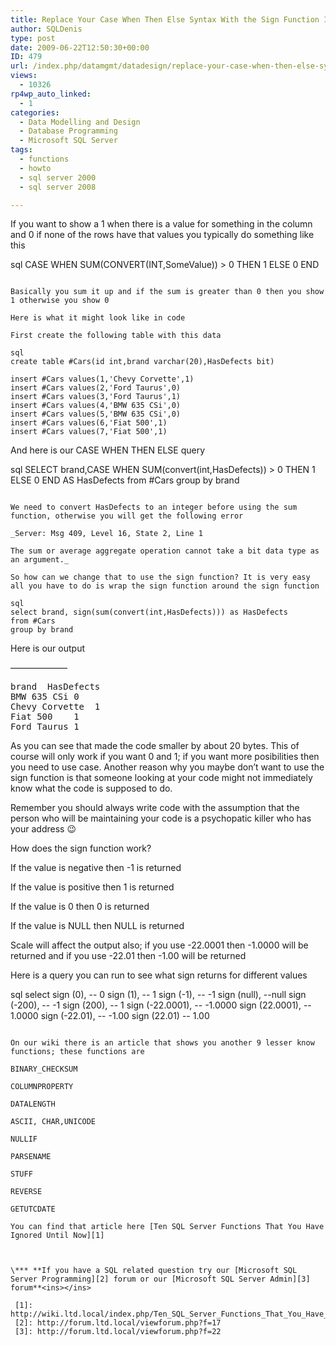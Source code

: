 ```yaml
---
title: Replace Your Case When Then Else Syntax With the Sign Function In SQL Server
author: SQLDenis
type: post
date: 2009-06-22T12:50:30+00:00
ID: 479
url: /index.php/datamgmt/datadesign/replace-your-case-when-then-else-syntax/
views:
  - 10326
rp4wp_auto_linked:
  - 1
categories:
  - Data Modelling and Design
  - Database Programming
  - Microsoft SQL Server
tags:
  - functions
  - howto
  - sql server 2000
  - sql server 2008

---
```

If you want to show a 1 when there is a value for something in the column and 0 if none of the rows have that values you typically do something like this

sql
CASE WHEN SUM(CONVERT(INT,SomeValue)) > 0 THEN 1 ELSE 0 END
```

Basically you sum it up and if the sum is greater than 0 then you show 1 otherwise you show 0
  
Here is what it might look like in code

First create the following table with this data

sql
create table #Cars(id int,brand varchar(20),HasDefects bit)

insert #Cars values(1,'Chevy Corvette',1)
insert #Cars values(2,'Ford Taurus',0)
insert #Cars values(3,'Ford Taurus',1)
insert #Cars values(4,'BMW 635 CSi',0)
insert #Cars values(5,'BMW 635 CSi',0)
insert #Cars values(6,'Fiat 500',1)
insert #Cars values(7,'Fiat 500',1)
```

And here is our CASE WHEN THEN ELSE query

sql
SELECT brand,CASE WHEN SUM(convert(int,HasDefects)) > 0 THEN 1 ELSE 0 END AS HasDefects
from #Cars
group by brand
```

We need to convert HasDefects to an integer before using the sum function, otherwise you will get the following error

_Server: Msg 409, Level 16, State 2, Line 1
  
The sum or average aggregate operation cannot take a bit data type as an argument._

So how can we change that to use the sign function? It is very easy all you have to do is wrap the sign function around the sign function

sql
select brand, sign(sum(convert(int,HasDefects))) as HasDefects
from #Cars
group by brand
```

Here is our output
  
&#8212;&#8212;&#8212;&#8212;&#8212;&#8212;&#8211;

<pre>brand	HasDefects
BMW 635 CSi	0
Chevy Corvette	1
Fiat 500	1
Ford Taurus	1</pre>

As you can see that made the code smaller by about 20 bytes. This of course will only work if you want 0 and 1; if you want more posibilities then you need to use case. Another reason why you maybe don&#8217;t want to use the sign function is that someone looking at your code might not immediately know what the code is supposed to do.
  
Remember you should always write code with the assumption that the person who will be maintaining your code is a psychopatic killer who has your address 😉

How does the sign function work? 

If the value is negative then -1 is returned
  
If the value is positive then 1 is returned
  
If the value is 0 then 0 is returned
  
If the value is NULL then NULL is returned

Scale will affect the output also; if you use -22.0001 then -1.0000 will be returned and if you use -22.01 then -1.00 will be returned
  
Here is a query you can run to see what sign returns for different values

sql
select 	sign (0),  -- 0
	sign (1),  -- 1
	sign (-1), -- -1
	sign (null), --null
	sign (-200), -- -1
	sign (200),  -- 1
	sign (-22.0001), -- -1.0000
	sign (22.0001),  -- 1.0000
	sign (-22.01), -- -1.00
	sign (22.01)  -- 1.00
```

On our wiki there is an article that shows you another 9 lesser know functions; these functions are

BINARY_CHECKSUM
  
COLUMNPROPERTY
  
DATALENGTH
  
ASCII, CHAR,UNICODE
  
NULLIF
  
PARSENAME
  
STUFF
  
REVERSE
  
GETUTCDATE

You can find that article here [Ten SQL Server Functions That You Have Ignored Until Now][1]



\*** **If you have a SQL related question try our [Microsoft SQL Server Programming][2] forum or our [Microsoft SQL Server Admin][3] forum**<ins></ins>

 [1]: http://wiki.ltd.local/index.php/Ten_SQL_Server_Functions_That_You_Have_Ignored_Until_Now
 [2]: http://forum.ltd.local/viewforum.php?f=17
 [3]: http://forum.ltd.local/viewforum.php?f=22